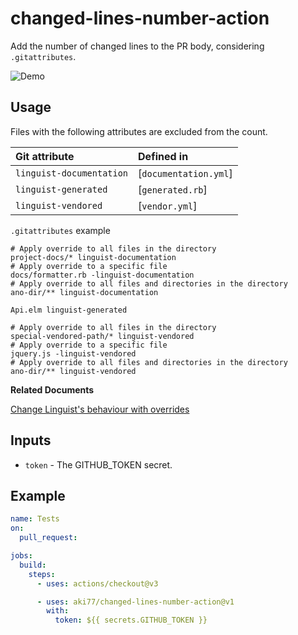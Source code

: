 # changed-lines-number-action

Add the number of changed lines to the PR body, considering `.gitattributes`.

![Demo](https://i.gyazo.com/71499e1dc4eaef7b9a84b8bdf958eae2.png)

## Usage

Files with the following attributes are excluded from the count.

 | Git attribute                                  | Defined in            |
 |:-----------------------------------------------|:----------------------|
  | `linguist-documentation`                       | [`documentation.yml`] |
 | `linguist-generated`                           | [`generated.rb`]      |
  | `linguist-vendored`                            | [`vendor.yml`]        |

`.gitattributes` example
```
# Apply override to all files in the directory
project-docs/* linguist-documentation
# Apply override to a specific file
docs/formatter.rb -linguist-documentation
# Apply override to all files and directories in the directory
ano-dir/** linguist-documentation

Api.elm linguist-generated

# Apply override to all files in the directory
special-vendored-path/* linguist-vendored
# Apply override to a specific file
jquery.js -linguist-vendored
# Apply override to all files and directories in the directory
ano-dir/** linguist-vendored
```

**Related Documents**

[Change Linguist's behaviour with overrides](https://github.com/github/linguist/blob/master/docs/overrides.md)

## Inputs

- `token` - The GITHUB_TOKEN secret.

## Example

```yaml
name: Tests
on:
  pull_request:

jobs:
  build:
    steps:
      - uses: actions/checkout@v3

      - uses: aki77/changed-lines-number-action@v1
        with:
          token: ${{ secrets.GITHUB_TOKEN }}
```
